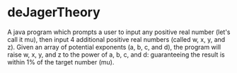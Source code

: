 # deJagerTheory
A java program which prompts a user to input any positive real number (let's call it mu), then input 4 additional positive real numbers (called w, x, y, and z). Given an array of potential exponents (a, b, c, and d), the program will raise w, x, y, and z to the power of a, b, c, and d: guaranteeing the result is within 1% of the target number (mu).
